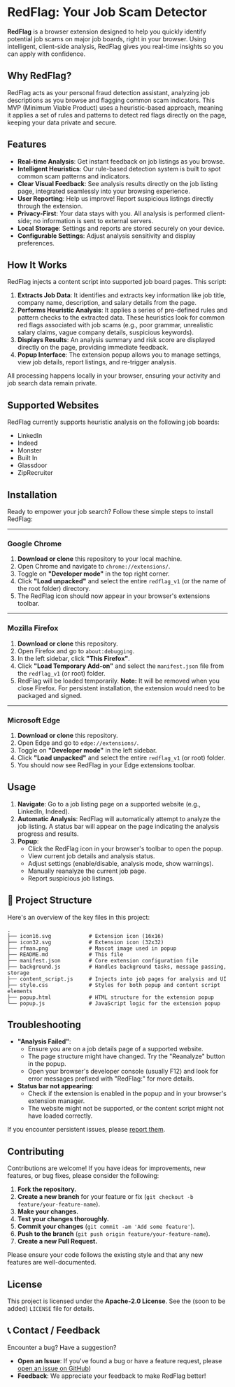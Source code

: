 # RedFlag: Your Job Scam Detector

**RedFlag** is a browser extension designed to help you quickly identify potential job scams on major job boards, right in your browser. Using intelligent, client-side analysis, RedFlag gives you real-time insights so you can apply with confidence.

## Why RedFlag?

RedFlag acts as your personal fraud detection assistant, analyzing job descriptions as you browse and flagging common scam indicators. This MVP (Minimum Viable Product) uses a heuristic-based approach, meaning it applies a set of rules and patterns to detect red flags directly on the page, keeping your data private and secure.

## Features

- **Real-time Analysis**: Get instant feedback on job listings as you browse.
- **Intelligent Heuristics**: Our rule-based detection system is built to spot common scam patterns and indicators.
- **Clear Visual Feedback**: See analysis results directly on the job listing page, integrated seamlessly into your browsing experience.
- **User Reporting**: Help us improve! Report suspicious listings directly through the extension.
- **Privacy-First**: Your data stays with you. All analysis is performed client-side; no information is sent to external servers.
- **Local Storage**: Settings and reports are stored securely on your device.
- **Configurable Settings**: Adjust analysis sensitivity and display preferences.

## How It Works

RedFlag injects a content script into supported job board pages. This script:

1.  **Extracts Job Data**: It identifies and extracts key information like job title, company name, description, and salary details from the page.
2.  **Performs Heuristic Analysis**: It applies a series of pre-defined rules and pattern checks to the extracted data. These heuristics look for common red flags associated with job scams (e.g., poor grammar, unrealistic salary claims, vague company details, suspicious keywords).
3.  **Displays Results**: An analysis summary and risk score are displayed directly on the page, providing immediate feedback.
4.  **Popup Interface**: The extension popup allows you to manage settings, view job details, report listings, and re-trigger analysis.

All processing happens locally in your browser, ensuring your activity and job search data remain private.

## Supported Websites

RedFlag currently supports heuristic analysis on the following job boards:

- LinkedIn
- Indeed
- Monster
- Built In
- Glassdoor
- ZipRecruiter

## Installation

Ready to empower your job search? Follow these simple steps to install RedFlag:

---

### Google Chrome

1.  **Download or clone** this repository to your local machine.
2.  Open Chrome and navigate to `chrome://extensions/`.
3.  Toggle on **"Developer mode"** in the top right corner.
4.  Click **"Load unpacked"** and select the entire `redflag_v1` (or the name of the root folder) directory.
5.  The RedFlag icon should now appear in your browser's extensions toolbar.

---

### Mozilla Firefox

1.  **Download or clone** this repository.
2.  Open Firefox and go to `about:debugging`.
3.  In the left sidebar, click **"This Firefox"**.
4.  Click **"Load Temporary Add-on"** and select the `manifest.json` file from the `redflag_v1` (or root) folder.
5.  RedFlag will be loaded temporarily. **Note:** It will be removed when you close Firefox. For persistent installation, the extension would need to be packaged and signed.

---

### Microsoft Edge

1.  **Download or clone** this repository.
2.  Open Edge and go to `edge://extensions/`.
3.  Toggle on **"Developer mode"** in the left sidebar.
4.  Click **"Load unpacked"** and select the entire `redflag_v1` (or root) folder.
5.  You should now see RedFlag in your Edge extensions toolbar.

## Usage

1.  **Navigate**: Go to a job listing page on a supported website (e.g., LinkedIn, Indeed).
2.  **Automatic Analysis**: RedFlag will automatically attempt to analyze the job listing. A status bar will appear on the page indicating the analysis progress and results.
3.  **Popup**:
    - Click the RedFlag icon in your browser's toolbar to open the popup.
    - View current job details and analysis status.
    - Adjust settings (enable/disable, analysis mode, show warnings).
    - Manually reanalyze the current job page.
    - Report suspicious job listings.

## 📂 Project Structure

Here's an overview of the key files in this project:

```
.
├── icon16.svg            # Extension icon (16x16)
├── icon32.svg            # Extension icon (32x32)
├── rfman.png             # Mascot image used in popup
├── README.md             # This file
├── manifest.json         # Core extension configuration file
├── background.js         # Handles background tasks, message passing, storage
├── content_script.js     # Injects into job pages for analysis and UI
├── style.css             # Styles for both popup and content script elements
├── popup.html            # HTML structure for the extension popup
└── popup.js              # JavaScript logic for the extension popup
```

## Troubleshooting

- **"Analysis Failed"**:
  - Ensure you are on a job details page of a supported website.
  - The page structure might have changed. Try the "Reanalyze" button in the popup.
  - Open your browser's developer console (usually F12) and look for error messages prefixed with "RedFlag:" for more details.
- **Status bar not appearing**:
  - Check if the extension is enabled in the popup and in your browser's extension manager.
  - The website might not be supported, or the content script might not have loaded correctly.

If you encounter persistent issues, please [report them](#-contact--feedback).

## Contributing

Contributions are welcome! If you have ideas for improvements, new features, or bug fixes, please consider the following:

1.  **Fork the repository.**
2.  **Create a new branch** for your feature or fix (`git checkout -b feature/your-feature-name`).
3.  **Make your changes.**
4.  **Test your changes thoroughly.**
5.  **Commit your changes** (`git commit -am 'Add some feature'`).
6.  **Push to the branch** (`git push origin feature/your-feature-name`).
7.  **Create a new Pull Request.**

Please ensure your code follows the existing style and that any new features are well-documented.

## License

This project is licensed under the **Apache-2.0 License**. See the (soon to be added) `LICENSE` file for details.

## 📞 Contact / Feedback

Encounter a bug? Have a suggestion?

- **Open an Issue**: If you've found a bug or have a feature request, please [open an issue on GitHub](https://github.com/R-LaRoi/redflag_v1/edit/main/README.md))
- **Feedback**: We appreciate your feedback to make RedFlag better!
